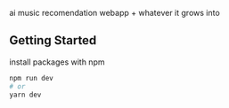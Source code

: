 ai music recomendation webapp + whatever it grows into 

## Getting Started

install packages with npm

```bash
npm run dev
# or
yarn dev
```
